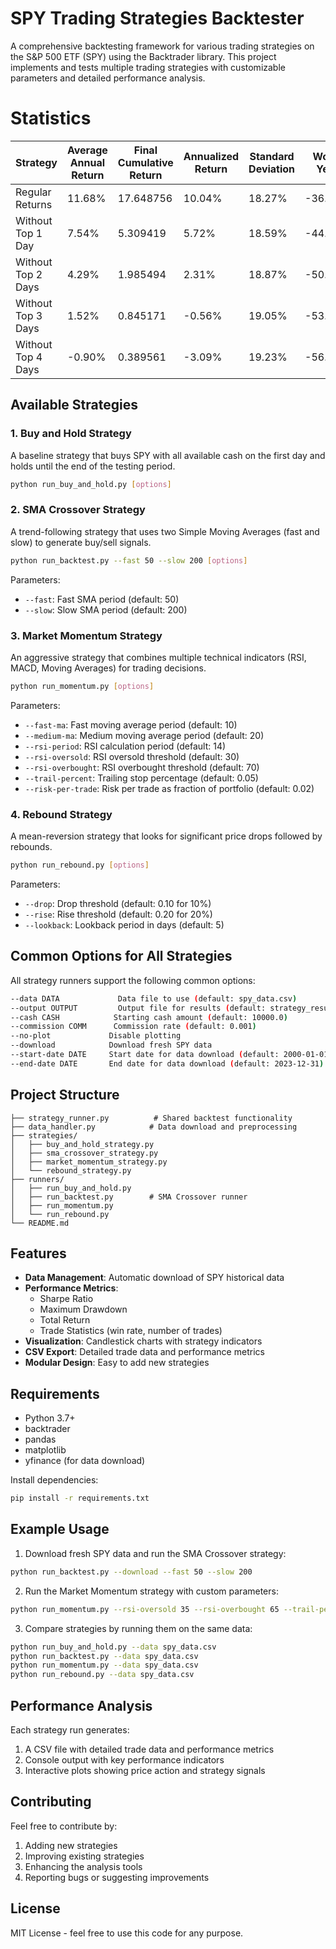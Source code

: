 # SPY Trading Strategies Backtester
A comprehensive backtesting framework for various trading strategies on the S&P 500 ETF (SPY) using the Backtrader library. This project implements and tests multiple trading strategies with customizable parameters and detailed performance analysis.

# Statistics
| Strategy            | Average Annual Return | Final Cumulative Return | Annualized Return | Standard Deviation | Worst Year | Best Year |
|---------------------|-----------------------|-------------------------|-------------------|--------------------|------------|-----------|
| Regular Returns     | 11.68%                | 17.648756               | 10.04%            | 18.27%             | -36.79%    | 38.05%    |
| Without Top 1 Day   | 7.54%                 | 5.309419                | 5.72%             | 18.59%             | -44.81%    | 35.23%    |
| Without Top 2 Days  | 4.29%                 | 1.985494                | 2.31%             | 18.87%             | -50.58%    | 33.26%    |
| Without Top 3 Days  | 1.52%                 | 0.845171                | -0.56%            | 19.05%             | -53.79%    | 31.40%    |
| Without Top 4 Days  | -0.90%                | 0.389561                | -3.09%            | 19.23%             | -56.50%    | 29.56%    |


## Available Strategies

### 1. Buy and Hold Strategy
A baseline strategy that buys SPY with all available cash on the first day and holds until the end of the testing period.

```bash
python run_buy_and_hold.py [options]
```

### 2. SMA Crossover Strategy
A trend-following strategy that uses two Simple Moving Averages (fast and slow) to generate buy/sell signals.

```bash
python run_backtest.py --fast 50 --slow 200 [options]
```

Parameters:
- `--fast`: Fast SMA period (default: 50)
- `--slow`: Slow SMA period (default: 200)

### 3. Market Momentum Strategy
An aggressive strategy that combines multiple technical indicators (RSI, MACD, Moving Averages) for trading decisions.

```bash
python run_momentum.py [options]
```

Parameters:
- `--fast-ma`: Fast moving average period (default: 10)
- `--medium-ma`: Medium moving average period (default: 20)
- `--rsi-period`: RSI calculation period (default: 14)
- `--rsi-oversold`: RSI oversold threshold (default: 30)
- `--rsi-overbought`: RSI overbought threshold (default: 70)
- `--trail-percent`: Trailing stop percentage (default: 0.05)
- `--risk-per-trade`: Risk per trade as fraction of portfolio (default: 0.02)

### 4. Rebound Strategy
A mean-reversion strategy that looks for significant price drops followed by rebounds.

```bash
python run_rebound.py [options]
```

Parameters:
- `--drop`: Drop threshold (default: 0.10 for 10%)
- `--rise`: Rise threshold (default: 0.20 for 20%)
- `--lookback`: Lookback period in days (default: 5)

## Common Options for All Strategies

All strategy runners support the following common options:

```bash
--data DATA             Data file to use (default: spy_data.csv)
--output OUTPUT         Output file for results (default: strategy_results.csv)
--cash CASH            Starting cash amount (default: 10000.0)
--commission COMM      Commission rate (default: 0.001)
--no-plot             Disable plotting
--download            Download fresh SPY data
--start-date DATE     Start date for data download (default: 2000-01-01)
--end-date DATE       End date for data download (default: 2023-12-31)
```

## Project Structure

```
├── strategy_runner.py          # Shared backtest functionality
├── data_handler.py            # Data download and preprocessing
├── strategies/
│   ├── buy_and_hold_strategy.py
│   ├── sma_crossover_strategy.py
│   ├── market_momentum_strategy.py
│   └── rebound_strategy.py
├── runners/
│   ├── run_buy_and_hold.py
│   ├── run_backtest.py        # SMA Crossover runner
│   ├── run_momentum.py
│   └── run_rebound.py
└── README.md
```

## Features

- **Data Management**: Automatic download of SPY historical data
- **Performance Metrics**: 
  - Sharpe Ratio
  - Maximum Drawdown
  - Total Return
  - Trade Statistics (win rate, number of trades)
- **Visualization**: Candlestick charts with strategy indicators
- **CSV Export**: Detailed trade data and performance metrics
- **Modular Design**: Easy to add new strategies

## Requirements

- Python 3.7+
- backtrader
- pandas
- matplotlib
- yfinance (for data download)

Install dependencies:
```bash
pip install -r requirements.txt
```

## Example Usage

1. Download fresh SPY data and run the SMA Crossover strategy:
```bash
python run_backtest.py --download --fast 50 --slow 200
```

2. Run the Market Momentum strategy with custom parameters:
```bash
python run_momentum.py --rsi-oversold 35 --rsi-overbought 65 --trail-percent 0.03
```

3. Compare strategies by running them on the same data:
```bash
python run_buy_and_hold.py --data spy_data.csv
python run_backtest.py --data spy_data.csv
python run_momentum.py --data spy_data.csv
python run_rebound.py --data spy_data.csv
```

## Performance Analysis

Each strategy run generates:
1. A CSV file with detailed trade data and performance metrics
2. Console output with key performance indicators
3. Interactive plots showing price action and strategy signals

## Contributing

Feel free to contribute by:
1. Adding new strategies
2. Improving existing strategies
3. Enhancing the analysis tools
4. Reporting bugs or suggesting improvements

## License

MIT License - feel free to use this code for any purpose.